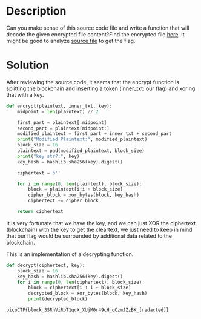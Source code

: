 # Description

Can you make sense of this source code file and write a function that will decode the given encrypted file content?Find the encrypted file [here](https://challenge-files.picoctf.net/c_verbal_sleep/97b2fa78864cfef5beafa9815bc7b4941f2592d12e39287f7212359ce10f086c/enc_flag). It might be good to analyze [source file](https://challenge-files.picoctf.net/c_verbal_sleep/97b2fa78864cfef5beafa9815bc7b4941f2592d12e39287f7212359ce10f086c/block_chain.py) to get the flag.

# Solution

After reviewing the source code, it seems that the encrypt function is splitting the blockchain and inserting a token (inner_txt: our flag) and xoring that with a key.

```Python
def encrypt(plaintext, inner_txt, key):
    midpoint = len(plaintext) // 2

    first_part = plaintext[:midpoint]
    second_part = plaintext[midpoint:]
    modified_plaintext = first_part + inner_txt + second_part
    print("Modified Plaintext:", modified_plaintext)
    block_size = 16
    plaintext = pad(modified_plaintext, block_size)
    print("key str?:", key)
    key_hash = hashlib.sha256(key).digest()

    ciphertext = b''

    for i in range(0, len(plaintext), block_size):
        block = plaintext[i:i + block_size]
        cipher_block = xor_bytes(block, key_hash)
        ciphertext += cipher_block

    return ciphertext
```

It is very fortunate that we have the key, and we can just XOR the ciphertext (blockchain) with the key to get the cleartext, we just need to keep in mind that our flag would be surrounded by additional data related to the blockchain.

This is an implementation of a decrypting function.
```Python
def decrypt(ciphertext, key):
    block_size = 16
    key_hash = hashlib.sha256(key).digest()
    for i in range(0, len(ciphertext), block_size):
        block = ciphertext[i : i + block_size]
        decrypted_block = xor_bytes(block, key_hash)
        print(decrypted_block)

```

```txt
picoCTF{block_3SRhViRbT1qcX_XUjM0r49cH_qCzmJZzBK_[redacted]}
```

